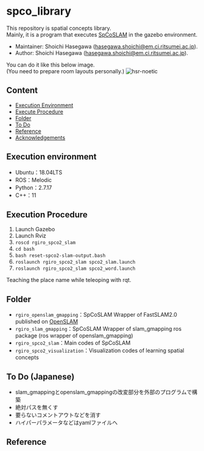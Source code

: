 # spco_library
This repository is spatial concepts library.  
Mainly, it is a program that executes [SpCoSLAM](https://github.com/a-taniguchi/SpCoSLAM2) in the gazebo environment.

*   Maintainer: Shoichi Hasegawa ([hasegawa.shoichi@em.ci.ritsumei.ac.jp](mailto:hasegawa.shoichi@em.ci.ritsumei.ac.jp)).
*   Author: Shoichi Hasegawa ([hasegawa.shoichi@em.ci.ritsumei.ac.jp](mailto:hasegawa.shoichi@em.ci.ritsumei.ac.jp)).

You can do it like this below image.  
(You need to prepare room layouts personally.)
![hsr-noetic](https://user-images.githubusercontent.com/74911522/137430543-1d35d631-963c-446e-ac13-560b64926d47.png)


## Content
* [Execution Environment](#execution-environment)
* [Execute Procedure](#execute-procedure)
* [Folder](#folder)
* [To Do](#to-do)
* [Reference](#reference)
* [Acknowledgements](#acknowledgements)

## Execution environment  
- Ubuntu：18.04LTS
- ROS：Melodic
- Python：2.7.17
- C++：11


## Execution Procedure
1. Launch Gazebo
2. Launch Rviz
4. `roscd rgiro_spco2_slam`
5. `cd bash`
6. `bash reset-spco2-slam-output.bash`
7. `roslaunch rgiro_spco2_slam spco2_slam.launch`
8. `roslaunch rgiro_spco2_slam spco2_word.launch`

Teaching the place name while teleoping with rqt.


## Folder  
- `rgiro_openslam_gmapping`：SpCoSLAM Wrapper of FastSLAM2.0 published on [OpenSLAM](https://openslam-org.github.io/)
- `rgiro_slam_gmapping`：SpCoSLAM Wrapper of slam_gmapping ros package (ros wrapper of openslam_gmapping)
- `rgiro_spco2_slam`：Main codes of SpCoSLAM
- `rgiro_spco2_visualization`：Visualization codes of learning spatial concepts

## To Do (Japanese)
- slam_gmappingとopenslam_gmappingの改変部分を外部のプログラムで構築
- 絶対パスを無くす
- 要らないコメントアウトなどを消す
- ハイパーパラメータなどはyamlファイルへ

## Reference
